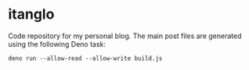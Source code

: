 # itanglo

Code repository for my personal blog. The main post files are generated using the following Deno task:

```
deno run --allow-read --allow-write build.js
```